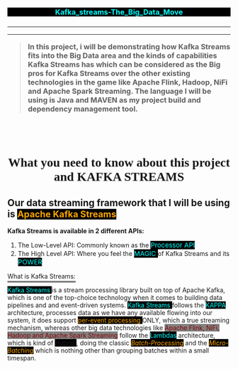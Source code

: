<h3 align="center" style="color: cyan; background-color: black">Kafka_streams-The_Big_Data_Move<h3>

***
***

> In this project, i will be demonstrating how Kafka Streams fits into the Big Data area and the kinds of capabilities Kafka Streams has which can be considered as the Big pros for Kafka Streams over the other existing technologies in the game like Apache Flink, Hadoop, NiFi and Apache Spark Streaming. The language I will be using is Java and MAVEN as my project build and dependency management tool.

<br>
<br>

>
<h1 align="center" style="font-family:bold">        What you need to know about this project and KAFKA STREAMS
</h1>

## Our data streaming framework that I will be using is <span style="font-size:20px; color:orange; background-color: black">Apache Kafka Streams</span>


**Kafka Streams is available in 2 different APIs:**

1. The Low-Level API: Commonly known as the  <span style="font-size:15px; color:cyan; background-color: black"> Processor API </span> 
2. The High Level API: Where you feel the <span style="font-size:15px; color:cyan; background-color: black"> MAGIC </span>  of Kafka Streams and its <span style="font-size:15px; color:cyan; background-color: black"> POWER </span> 

<span style="border-bottom: 4px solid grey; padding-bottom: 2px"> What is Kafka Streams:<span>

<span style="color:cyan; background-color: black">Kafka Streams </span> is a stream processing library built on top of Apache Kafka, which is one of the top-choice technology when it comes to building data pipelines and and event-driven systems. <span style="color:cyan; background-color: black">Kafka Streams </span> follows the <span style="color:cyan; background-color: black"> KAPPA </span> architecture, processes data as we have any available flowing into our system, it does support <span style="color: orange; background-color: black"> per-event processing </span>ONLY, which a true streaming mechanism, whereas other big data technologies like <span style="background-color: grey; color: darkred">Apache Flink, NiFi, Hadoop and Apache Spark Streaming</span> follow the <span style="color:cyan; background-color: black"> Lambdas</span> architecture, which is kind of <span style="background-color: black"> Hybrid </span>, doing the classic <em><span style="color:orange; background-color: black"> Batch-Processing</span></em> and the <em> <span style="color:orange; background-color: black"> Micro-Batching</span> </em> which is nothing other than grouping batches within a small timespan.



        

